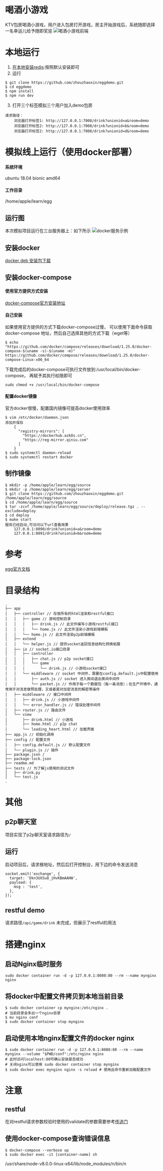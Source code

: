 # 喝酒小游戏
KTV包房喝酒小游戏，用户进入包房打开游戏，房主开始游戏后，系统随即选择一名幸运儿给予随即奖惩
![喝酒小游戏前端](drink.png)

# 本地运行
1. [在本地安装redis](https://redis.io/):按照默认安装即可
2. 运行
```shell script
$ git clone https://github.com/zhouzhaoxin/eggdemo.git
$ cd eggdemo
$ npm install 
$ npm run dev
```
3. 打开三个标签模拟三个用户加入demo包房
```
请求路径：
    浏览器打开标签1: http://127.0.0.1:7008/drink?unionid=a&room=demo
    浏览器打开标签2: http://127.0.0.1:7008/drink?unionid=b&room=demo
    浏览器打开标签2: http://127.0.0.1:7008/drink?unionid=d&room=demo
```

# 模拟线上运行（使用docker部署）
#### 系统环境
ubuntu 18.04 bionic amd64
#### 工作目录
/home/apple/learn/egg
## 运行图
本次模拟项目运行在三台服务器上：如下所示
![docker服务示例](docker-server.png)

## 安装docker
[docker deb 安装包下载](https://download.docker.com/linux/ubuntu/dists/bionic/pool/stable/amd64/)

## 安装docker-compose
#### 使用官方提供方式安装
[docker-compose官方安装地址](https://docs.docker.com/compose/install/)<br>

#### 自己安装
如果使用官方提供的方式下载docker-compose过慢，
可以使用下面命令获取docker-compose 地址，然后自己选择其他的方式下载（wget等）
```shell script
$ echo "https://github.com/docker/compose/releases/download/1.25.0/docker-compose-$(uname -s)-$(uname -m)" 
https://github.com/docker/compose/releases/download/1.25.0/docker-compose-Linux-x86_64
```
下载完成后的docker-compose可执行文件放到:/usr/local/bin/docker-compose， 
再赋予其执行权限即可
```shell script
sudo chmod +x /usr/local/bin/docker-compose
```

#### 配置docker镜像
官方docker很慢，配置国内镜像可提高docker使用效率
```shell script
$ vim /etc/docker/daemon.json
添加并保存
    {
      "registry-mirrors": [
        "https://dockerhub.azk8s.cn",
        "https://reg-mirror.qiniu.com"
      ]
    }
$ sudo systemctl daemon-reload
$ sudo systemctl restart docker
```
## 制作镜像
```shell script
$ mkdir -p /home/apple/learn/egg/source
$ mkdir -p /home/apple/learn/egg/server
$ git clone https://github.com/zhouzhaoxin/eggdemo.git /home/apple/learn/egg/source
$ cd /home/apple/learn/egg/source
$ tar -zcvf /home/apple/learn/egg/source/deploy/release.tgz . --exclude=deploy
$ cd deploy
$ make start
服务已经启动,可访问以下url查看效果
    127.0.0.1:8090/drink?unionid=a&room=demo
    127.0.0.1:8091/drink?unionid=b&room=demo
```

# 参考
[egg官方文档](https://eggjs.org/zh-cn/intro/index.html)

# 目录结构
```
.
├── app 
│   ├── controller // 存放所有的html渲染和restful接口
│   │   ├── game // 游戏控制目录
│   │   │   ├── drink.js // 此文件编写小游戏restful接口
│   │   │   └── home.js // 此文件渲染小游戏前端模板
│   │   └── home.js // 此文件渲染p2p前端模板
│   ├── extend
│   │   └── helper.js // 提供socket返回信息结构化转换拓展
│   ├── io // socket.io接口目录
│   │   ├── controller 
│   │   │   ├── chat.js // p2p socket接口
│   │   │   └── game
│   │   │       └── drink.js // 小游戏socket接口
│   │   └── middleware // socket 中间件，需要在config.default.js中配置使用
│   │       ├── auth.js // socket 进入房间退出房间中间件
│   │       └── packet.js // 作用于每一个数据包（每一条消息）；在生产环境中，通常用于对消息做预处理，又或者是对加密消息的解密等操作
│   ├── middleware // 接口中间件
│   │   ├── drink.js // 小游戏中间件
│   │   └── error_handler.js // 错误处理中间件
│   ├── router.js // 路由文件
│   └── view
│       ├── drink.html // 小游戏
│       ├── home.html // p2p chat
│       └── loading_heart.html // 加载界面
├── app.js // 初始化调用
├── config // 配置文件
│   ├── config.default.js // 默认配置文件
│   └── plugin.js // 插件
├── package.json /
├── package-lock.json
├── readme.md
├── tests // 为了解js使用的测试文件
│   ├── drink.py
│   └── test.js
.
```
# 其他
## p2p聊天室
项目实现了p2p聊天室请求路径为`/`

## 运行
启动项目后，请求根地址，然后后打开控制台，用下边的命令发送消息
```
socket.emit('exchange', {
  target: 'Dkn3UXSu8_jHvKBmAAHW',
  payload: {
    msg : 'test',
  },
});
```
## restful demo
请求路径`/api/game/drink` 未完成，但展示了restful的用法


# 搭建nginx
## 启动Nginx临时服务
```shell script
sudo docker container run -d -p 127.0.0.1:8080:80 --rm --name mynginx nginx
```

## 将docker中配置文件拷贝到本地当前目录
```shell script
$ sudo docker container cp mynginx:/etc/nginx .
# 当前目录会多出一个nginx目录
$ mv nginx conf
$ sudo docker container stop mynginx
```

## 启动使用本地nginx配置文件的docker nginx
```shell script
$ sudo docker container run -d -p 127.0.0.1:8080:80 --rm --name mynginx --volume "$PWD/conf":/etc/nginx nginx
# 此时访问localhost:80可确认安装是否成功
# 关闭nginx可以使用 sudo docker container stop mynginx
$ sudo docker exec mynginx nginx -s reload # 使用此命令重新加载配置文件
```
# 注意
## restful
在对restful请求参数校验时使用的validate的参数需要参考[传送门](https://github.com/node-modules/parameter)

## 使用docker-compose查询错误信息
```shell script
$ docker-compose --verbose up
$ sudo docker exec -it [container-name] sh
```

/usr/share/node-v8.0.0-linux-x64/lib/node_modules/n/bin/n